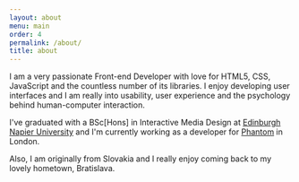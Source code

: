 ```yaml
---
layout: about
menu: main
order: 4
permalink: /about/
title: about
---
```


I am a very passionate Front-end Developer with love for HTML5, CSS, JavaScript and the countless number of its libraries. I enjoy developing user interfaces and I am really into usability, user experience and the psychology behind human-computer interaction.

I've graduated with a BSc[Hons] in Interactive Media Design at [Edinburgh Napier University](http://www.napier.ac.uk/) and I'm currently working as a developer for [Phantom](http://phantom.land) in London.

Also, I am originally from Slovakia and I really enjoy coming back to my lovely hometown, Bratislava.
